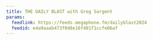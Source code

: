 ```yaml
---
title: THE DAILY BLAST with Greg Sargent
params:
  feedlink: https://feeds.megaphone.fm/dailyblast2024
  feedid: e4a9aaab473f0d8e16f401f1ccfe06af
---
```

